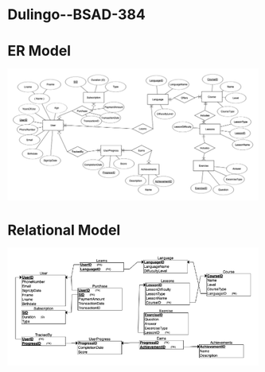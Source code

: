 # Dulingo--BSAD-384

# ER Model

![ER model](ERModel.png)

# Relational Model 

![Relational model](RelationalSchema.png)
